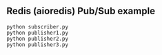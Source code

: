 ## Redis (aioredis) Pub/Sub example

```
python subscriber.py
python publisher1.py
python publisher2.py
python publisher3.py
```
